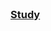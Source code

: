<br />
<h3 align="">
  <a href="https://drive.google.com/drive/folders/1aMC2sr3GkF4_7KDNvkGU17gqQDWNS91h" target="_blank"> 
    Study
  </a>
</h3>
